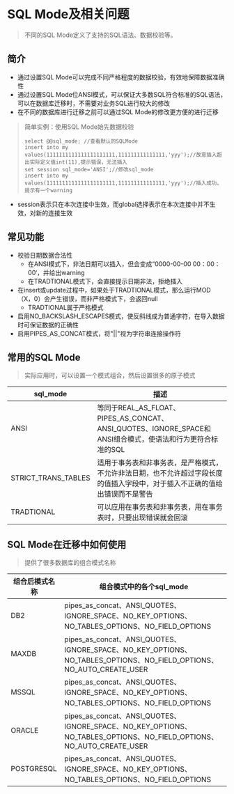 # SQL Mode及相关问题

> 不同的SQL Mode定义了支持的SQL语法、数据校验等。

## 简介

- 通过设置SQL Mode可以完成不同严格程度的数据校验，有效地保障数据准确性
- 通过设置SQL Mode位ANSI模式，可以保证大多数SQL符合标准的SQL语法，可以在数据库迁移时，不需要对业务SQL进行较大的修改
- 在不同的数据库进行迁移之前可以通过SQL Mode的修改更方便的进行迁移

> 简单实例：使用SQL Mode始先数据校验
>
> ```mysql
> select @@sql_mode; //查看默认的SQLMode
> insert into my values(1111111111111111111111,111111111111111,'yyy');//故意插入超出实际定义值int(11),提示错误，无法插入
> set session sql_mode='ANSI';//修改sql_mode
> insert into my values(1111111111111111111111,111111111111111,'yyy');//插入成功，提示有一个warning
> ```

- session表示只在本次连接中生效，而global选择表示在本次连接中并不生效，对新的连接生效

## 常见功能

- 校验日期数据合法性
  - 在ANSI模式下，非法日期可以插入，但会变成“0000-00-00 00：00：00‘，并给出warning
  - 在TRADTIONAL模式下，会直接提示日期非法，拒绝插入
- 在insert或update过程中，如果处于TRADTIONAL模式，那么运行MOD（X，0）会产生错误，而非严格模式下，会返回null
  - TRADTIONAL属于严格模式
- 启用NO_BACKSLASH_ESCAPES模式，使反斜线成为普通字符，在导入数据时可保证数据的正确性
- 启用PIPES_AS_CONCAT模式，将"||"视为字符串连接操作符

## 常用的SQL Mode

> 实际应用时，可以设置一个模式组合，然后设置很多的原子模式

| sql_mode            | 描述                                                         |
| ------------------- | ------------------------------------------------------------ |
| ANSI                | 等同于REAL_AS_FLOAT、PIPES_AS_CONCAT、ANSI_QUOTES、IGNORE_SPACE和ANSI组合模式，使语法和行为更符合标准的SQL |
| STRICT_TRANS_TABLES | 适用于事务表和非事务表，是严格模式，不允许非法日期，也不允许超过字段长度的值插入字段中，对于插入不正确的值给出错误而不是警告 |
| TRADTIONAL          | 可以应用在事务表和非事务表，用在事务表时，只要出现错误就会回滚 |

## SQL Mode在迁移中如何使用

> 提供了很多数据库的组合模式名称

| 组合后模式名称 | 组合模式中的各个sql_mode                                     |
| -------------- | ------------------------------------------------------------ |
| DB2            | pipes_as_concat、ANSI_QUOTES、IGNORE_SPACE、NO_KEY_OPTIONS、NO_TABLES_OPTIONS、NO_FIELD_OPTIONS |
| MAXDB          | pipes_as_concat、ANSI_QUOTES、IGNORE_SPACE、NO_KEY_OPTIONS、NO_TABLES_OPTIONS、NO_FIELD_OPTIONS、NO_AUTO_CREATE_USER |
| MSSQL          | pipes_as_concat、ANSI_QUOTES、IGNORE_SPACE、NO_KEY_OPTIONS、NO_TABLES_OPTIONS、NO_FIELD_OPTIONS |
| ORACLE         | pipes_as_concat、ANSI_QUOTES、IGNORE_SPACE、NO_KEY_OPTIONS、NO_TABLES_OPTIONS、NO_FIELD_OPTIONS、NO_AUTO_CREATE_USER |
| POSTGRESQL     | pipes_as_concat、ANSI_QUOTES、IGNORE_SPACE、NO_KEY_OPTIONS、NO_TABLES_OPTIONS、NO_FIELD_OPTIONS |

